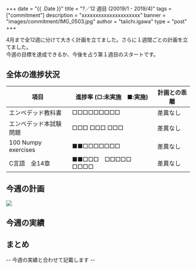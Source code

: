 +++
date = "{{ .Date }}"
title = "?／12 週目 (20019/1 - 2019/4)"
tags = ["commitment"]
description = "xxxxxxxxxxxxxxxxxxxxx"
banner = "images/commitment/IMG_0503.jpg"
author = "taiichi.igawa"
type = "post"
+++

4月まで全12週に分けて大きく計画を立てました。さらに１週間ごとの計画を立てました。  
今週の目標を達成できるか、今後を占う第１週目のスタートです。  

<!-- more -->

## 全体の進捗状況

| 項目                  | 進捗率 (□:未実施　■:実施) | 計画との乖離 |
|---------------------|------------------|--------|
| エンベデッド教科書           | □□□□□□□□□        | 差異なし   |
| エンベデッド本試験問題         | □□□ □□□ □□□      | 差異なし   |
| 100 Numpy exercises | ■■□□□□□□□        | 差異なし   |
| C言語　全14章            | ■■□□□　□□□□□　□□□□ | 差異なし   |

## 今週の計画

![](/images/commitment/week?_plan.jpeg)

## 今週の実績
<!--
![](/images/commitment/week?_plan.jpeg)
-->

## まとめ

-- 今週の実績と合わせて記載します --
